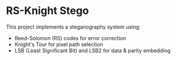 # RS-Knight Stego

This project implements a steganography system using:

- Reed-Solomon (RS) codes for error correction
- Knight's Tour for pixel path selection
- LSB (Least Significant Bit) and LSB2 for data & parity embedding
